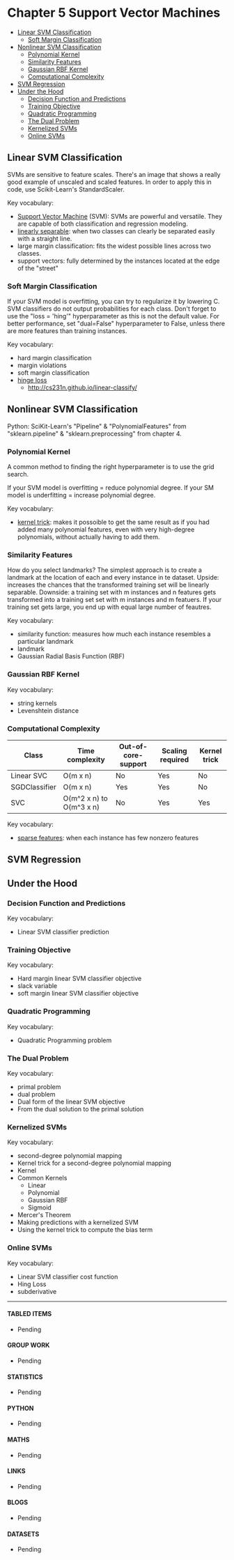 # Chapter 5 Support Vector Machines

- [Linear SVM Classification](#linear-svm-classification)
  - [Soft Margin Classification](#soft-margin-classification)
- [Nonlinear SVM Classification](#nonlinear-svm-classification)
  - [Polynomial Kernel](#polynomial-kernel)
  - [Similarity Features](#similarity-features)
  - [Gaussian RBF Kernel](#gaussian-rbf-kernel)
  - [Computational Complexity](#computational-complexity)
- [SVM Regression](#svm-regression)
- [Under the Hood](#under-the-hood)
  - [Decision Function and Predictions](#decision-function-and-predictions)
  - [Training Objective](#training-objective)
  - [Quadratic Programming](#quadratic-programming)
  - [The Dual Problem](#the-dual-problem)
  - [Kernelized SVMs](#kernelized-svms)
  - [Online SVMs](#online-svms)

## Linear SVM Classification

SVMs are sensitive to feature scales. There's an image that shows a really good example of unscaled and scaled features. In order to apply this in code, use Scikit-Learn's StandardScaler. 

Key vocabulary: 
- [Support Vector Machine](https://en.wikipedia.org/wiki/Support-vector_machine) (SVM): SVMs are powerful and versatile. They are capable of both classification and regression modeling. 
- [linearly separable](https://en.wikipedia.org/wiki/Linear_separability#): when two classes can clearly be separated easily with a straight line. 
- large margin classification: fits the widest possible lines across two classes. 
- support vectors: fully determined by the instances located at the edge of the "street"

### Soft Margin Classification

If your SVM model is overfitting, you can try to regularize it by lowering C. SVM classifiers do not output probabilities for each class. Don't forget to use the "loss = 'hing'" hyperparameter as this is not the default value. For better performance, set "dual=False" hyperparameter to False, unless there are more features than training instances. 

Key vocabulary:
- hard margin classification
- margin violations
- soft margin classification
- [hinge loss](https://en.wikipedia.org/wiki/Hinge_loss)
  - http://cs231n.github.io/linear-classify/

## Nonlinear SVM Classification

Python: SciKit-Learn's "Pipeline" & "PolynomialFeatures" from "sklearn.pipeline" & "sklearn.preprocessing" from chapter 4. 

### Polynomial Kernel

A common method to finding the right hyperparameter is to use the grid search. 

If your SVM model is overfitting = reduce polynomial degree. If your SM model is underfitting = increase polynomial degree.

Key vocabulary:
- [kernel trick](https://en.wikipedia.org/wiki/Kernel_method): makes it possoible to get the same result as if you had added many polynomial features, even with very high-degree polynomials, without actually having to add them. 

### Similarity Features

How do you select landmarks? The simplest approach is to create a landmark at the location of each and every instance in te dataset. Upside: increases the chances that the transformed training set will be linearly separable. Downside: a training set with m instances and n features gets transformed into a training set set with m instances and m featuers. If your training set gets large, you end up with equal large number of feautres.

Key vocabulary:
- similarity function: measures how much each instance resembles a particular landmark
- landmark
- Gaussian Radial Basis Function (RBF)

### Gaussian RBF Kernel

Key vocabulary:
- string kernels
- Levenshtein distance

### Computational Complexity

| Class | Time complexity | Out-of-core-support | Scaling required | Kernel trick |
| --- | --- | --- | --- | --- | 
| Linear SVC | O(m x n) | No | Yes | No |
| SGDClassifier | O(m x n) | Yes | Yes | No |
| SVC | O(m^2 x n) to O(m^3 x n) | No | Yes | Yes |

Key vocabulary:
- [sparse features](https://machinelearningmastery.com/sparse-matrices-for-machine-learning/): when each instance has few nonzero features

## SVM Regression

## Under the Hood

### Decision Function and Predictions

Key vocabulary:
- Linear SVM classifier prediction 

### Training Objective

Key vocabulary:
- Hard margin linear SVM classifier objective
- slack variable
- soft margin linear SVM classifier objective

### Quadratic Programming

Key vocabulary: 
- Quadratic Programming problem

### The Dual Problem

Key vocabulary:
- primal problem
- dual problem
- Dual form of the linear SVM objective
- From the dual solution to the primal solution

### Kernelized SVMs

Key vocabulary:
- second-degree polynomial mapping
- Kernel trick for a second-degree polynomial mapping
- Kernel
- Common Kernels
  - Linear
  - Polynomial
  - Gaussian RBF
  - Sigmoid
- Mercer's Theorem
- Making predictions with a kernelized SVM
- Using the kernel trick to compute the bias term

### Online SVMs

Key vocabulary: 
- Linear SVM classifier cost function
- Hing Loss
- subderivative

___

#### TABLED ITEMS
- Pending

#### GROUP WORK
- Pending

#### STATISTICS
- Pending

#### PYTHON
- Pending

#### MATHS
- Pending

#### LINKS
- Pending

#### BLOGS
- Pending

#### DATASETS
- Pending

